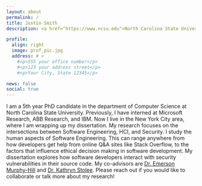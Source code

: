 ```yaml
---
layout: about
permalink: /
title: Justin Smith
description: <a href="https://www.ncsu.edu">North Carolina State University</a>

profile:
  align: right
  image: prof_pic.jpg
  address: # >
    #<p>555 your office number</p>
    #<p>123 your address street</p>
    #<p>Your City, State 12345</p>

news: false
social: true
---
```


I am a 5th year PhD candidate in the department of Computer Science at North Carolina State University. Previously, I have interned at Microsoft Research, ABB Research, and IBM. Now I live in the New York City area, where I am wrapping up my dissertation. My research focuses on the intersections between Software Engineering, HCI, and Security. I study the human aspects of Software Engineering. This can range anywhere from how developers get help from online Q&A sites like Stack Overflow, to the factors that influence ethical decision making in software development. My dissertation explores how software developers interact with security vulnerabilities in their source code. My co-advisors are [Dr. Emerson Murphy-Hill](https://people.engr.ncsu.edu/ermurph3/index.html) and [Dr. Kathryn Stolee](http://kstolee.github.io/). Please reach out if you would like to collaborate or talk more about my research! 
